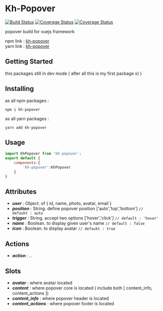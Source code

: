 <p align="center">
	<h1>Kh-Popover</h1>
  	<a href="https://www.npmjs.com/package/kh-popover" target="_blank"><img src="https://img.shields.io/badge/kh--popover-dev(beta)-orange.svg" alt="Build Status"></a>
  	<a href="https://www.npmjs.com/package/kh-popover" target="_blank"><img src="https://img.shields.io/badge/npm-v0.1.8-orange.svg" alt="Coverage Status"></a>
  	<a href="https://www.npmjs.com/package/kh-popover" target="_blank"><img src="https://img.shields.io/badge/licence-mit-green.svg" alt="Coverage Status"></a>
  	<br>
</p>

popover build for vuejs framework

npm link  : <a href="https://www.npmjs.com/package/kh-popover" target="_blank">kh-popover</a> <br>
yarn link : <a href="https://yarnpkg.com/en/package/kh-popover" target="_blank">kh-popover</a>

## Getting Started

this packages still in dev mode ( after all this is my first package x) )

## Installing

as all npm packages : 

```
npm i kh-popover
```

as all yarn packages : 

```
yarn add kh-popover
```

## Usage

```javascript
import KhPopover from 'kh-popover';
export default {
	components:{
		'kh-popover':KhPopover
	}
}
```

## Attributes

- **_user_** : Object. of { id, name, photo, avatar, email }
- **_position_** : String. define popover position ['auto','top','bottom'] `// defaukt : auto`
- **_trigger_** : String. accept two options ['hover','click'] `// default : 'hover'`
- **_name_** : Boolean. to display given user's name `// default : false`
- **_icon_** : Boolean. to display avatar `// defaukt : true`

## Actions

- **_action_** : ..

## Slots

- **_avatar_** : where avatar located
- **_content_** : where popover core is located ( include both [ content_info, content_actions ])
- **_content_info_** : where popover header is located
- **_content_actions_** : where popover footer is located